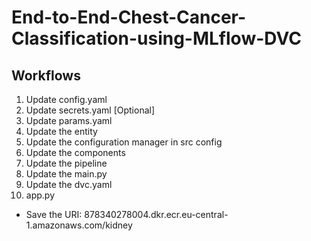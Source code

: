 # End-to-End-Chest-Cancer-Classification-using-MLflow-DVC

## Workflows

1. Update config.yaml
2. Update secrets.yaml [Optional]
3. Update params.yaml
4. Update the entity
5. Update the configuration manager in src config
6. Update the components
7. Update the pipeline 
8. Update the main.py
9. Update the dvc.yaml
10. app.py




- Save the URI: 878340278004.dkr.ecr.eu-central-1.amazonaws.com/kidney